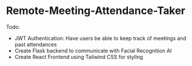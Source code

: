 # Remote-Meeting-Attendance-Taker
Todo:
- JWT Authentication: Have users be able to keep track of meetings and past attendances
- Create Flask backend to communicate with Facial Recognition AI
- Create React Frontend using Tailwind CSS for styling

